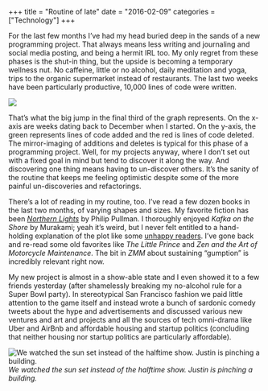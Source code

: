 +++
title = "Routine of late"
date = "2016-02-09"
categories = ["Technology"]
+++

For the last few months I’ve had my head buried deep in the sands of a new programming project. That always means less writing and journaling and social media posting, and being a hermit IRL too. My only regret from these phases is the shut-in thing, but the upside is becoming a temporary wellness nut. No caffeine, little or no alcohol, daily meditation and yoga, trips to the organic supermarket instead of restaurants. The last two weeks have been particularly productive, 10,000 lines of code were written.

![](/images/routine-code-graph.png)

That’s what the big jump in the final third of the graph represents. On the x-axis are weeks dating back to December when I started. On the y-axis, the green represents lines of code added and the red is lines of code deleted. The mirror-imaging of additions and deletes is typical for this phase of a programming project. Well, for my projects anyway, where I don’t set out with a fixed goal in mind but tend to discover it along the way. And discovering one thing means having to un-discover others. It’s the sanity of the routine that keeps me feeling optimistic despite some of the more painful un-discoveries and refactorings.

There’s a lot of reading in my routine, too. I’ve read a few dozen books in the last two months, of varying shapes and sizes. My favorite fiction has been *[Northern Lights](https://en.wikipedia.org/wiki/Northern_Lights_%28novel%29)* by Philip Pullman. I thoroughly enjoyed *Kafka on the Shore* by Murakami; yeah it’s weird, but I never felt entitled to a hand-holding explanation of the plot like some [unhappy readers](http://www.theguardian.com/books/2005/jan/08/fiction.harukimurakami). I’ve gone back and re-read some old favorites like *The Little Prince* and *Zen and the Art of Motorcycle Maintenance*. The bit in *ZMM* about sustaining “gumption” is incredibly relevant right now.

My new project is almost in a show-able state and I even showed it to a few friends yesterday (after shamelessly breaking my no-alcohol rule for a Super Bowl party). In stereotypical San Francisco fashion we paid little attention to the game itself and instead wrote a bunch of sardonic comedy tweets about the hype and advertisements and discussed various new ventures and art and projects and all the sources of tech omni-drama like Uber and AirBnb and affordable housing and startup politics (concluding that neither housing nor startup politics are particularly affordable).

![We watched the sun set instead of the halftime show. Justin is pinching a building.](/images/josh-justin-john-rooftop.png)*We watched the sun set instead of the halftime show. Justin is pinching a building.*
